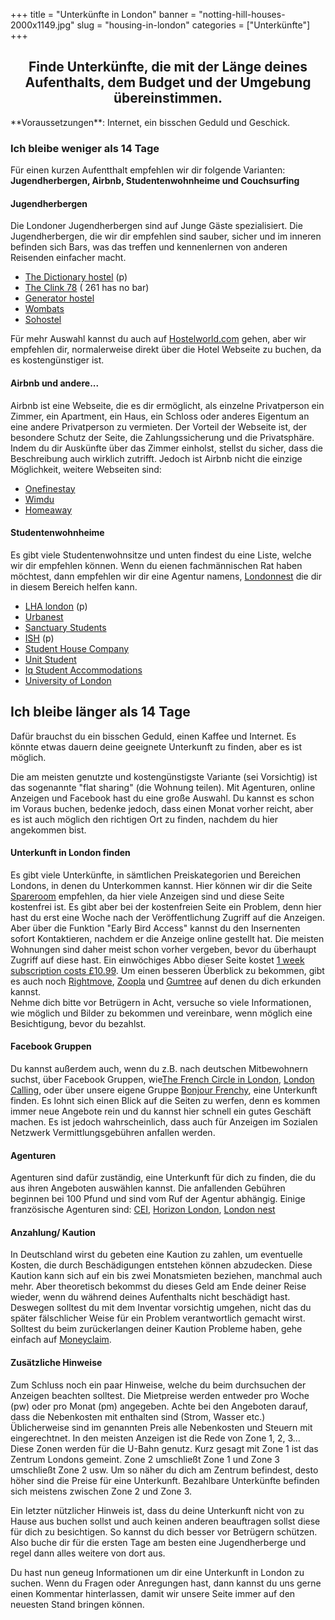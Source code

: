 ﻿+++
title = "Unterkünfte in London"
banner = "notting-hill-houses-2000x1149.jpg"
slug = "housing-in-london"
categories = ["Unterkünfte"]
+++

<center><h2><strong>Finde Unterkünfte, die mit der Länge deines Aufenthalts, dem Budget und der Umgebung übereinstimmen.</strong></h2></center>

<!-- This is the markdown option... not centred, but H2 and bold -->
<!-- ## **Trouver un logement correspondant a la durée du séjour, au budget et quartier souhaité** --> **Voraussetzungen**: Internet, ein bisschen Geduld und Geschick.

### **Ich bleibe weniger als 14 Tage**

Für einen kurzen Aufentthalt empfehlen wir dir folgende Varianten: **Jugendherbergen, Airbnb, Studentenwohnheime und Couchsurfing**

#### Jugendherbergen

Die Londoner Jugendherbergen sind auf Junge Gäste spezialisiert. Die Jugendherbergen, die wir dir empfehlen sind sauber, sicher und im inneren befinden sich Bars, was das treffen und kennenlernen von anderen Reisenden einfacher macht. <ul><li> <a href="https://thedictionaryhostel.com/en/">The Dictionary hostel</a> (p)</li><li><a href="https://www.clinkhostels.com/">The Clink 78</a><a href="https://www.clinkhostels.com/"></a> ( 261 has no bar)</li><li><a href="https://generatorhostels.com/destinations/london">Generator hostel</a></li><li><a href="https://www.wombats-hostels.com/">Wombats</a></li><li><a href="https://www.sohostel.co.uk/">Sohostel</a></li></ul>

Für mehr Auswahl kannst du auch auf <a href="http://www.hostelworld.com/">Hostelworld.com</a> gehen, aber wir empfehlen dir, normalerweise direkt über die Hotel Webseite zu buchen, da es kostengünstiger ist.

#### Airbnb und andere...

Airbnb ist eine Webseite, die es dir ermöglicht, als einzelne Privatperson ein Zimmer, ein Apartment, ein Haus, ein Schloss oder anderes Eigentum an eine andere Privatperson zu vermieten. Der Vorteil der Webseite ist, der besondere Schutz der Seite, die Zahlungssicherung und die Privatsphäre. Indem du dir Auskünfte über das Zimmer einholst, stellst du sicher, dass die Beschreibung auch wirklich zutrifft. Jedoch ist Airbnb nicht die einzige Möglichkeit, weitere Webseiten sind:<ul><li><a href="https://www.onefinestay.com/">Onefinestay</a><a href="https://www.onefinestay.com/"></a></li><li><a href="http://www.wimdu.com/">Wimdu</a><a href="http://www.wimdu.com/"></a></li><li><a href="https://www.homeaway.com/">Homeaway</a><a href="https://www.homeaway.com/"></a></li></ul>

#### Studentenwohnheime

Es gibt viele Studentenwohnsitze und unten findest du eine Liste, welche wir dir empfehlen können. Wenn du eienen fachmännischen Rat haben möchtest, dann empfehlen wir dir eine Agentur namens, <a href="http://www.londonnest.com/">Londonnest</a> die dir in diesem Bereich helfen kann.

* <a href="http://lhalondon.com/">LHA london</a> (p)
* <a href="http://uk.urbanest.com/">Urbanest</a>
* <a href="https://www.sanctuary-students.com/student-accommodation/london">Sanctuary Students</a>
* <a href="https://ish.org.uk/">ISH</a> (p)
* <a href="http://thestudenthousingcompany.com/">Student House Company</a>
* <a href="http://www.unitestudents.com/london">Unit Student</a>
* <a href="https://www.chapter-living.com/">Iq Student Accommodations</a>
* <a href="http://halls.london.ac.uk/">University of London</a>


## Ich bleibe länger als 14 Tage

Dafür brauchst du ein bisschen Geduld, einen Kaffee und Internet. Es könnte etwas dauern deine geeignete Unterkunft zu finden, aber es ist möglich.

Die am meisten genutzte und kostengünstigste Variante (sei Vorsichtig) ist das sogenannte "flat sharing" (die Wohnung teilen). Mit Agenturen, online Anzeigen und Facebook hast du eine große Auswahl. Du kannst es schon im Voraus buchen, bedenke jedoch, dass einen Monat vorher reicht, aber es ist auch möglich den richtigen Ort zu finden, nachdem du hier angekommen bist.

#### Unterkunft in London finden

Es gibt viele Unterkünfte, in sämtlichen Preiskategorien und Bereichen Londons, in denen du Unterkommen kannst. Hier können wir dir die Seite <a href="https://www.spareroom.co.uk/">Spareroom</a> empfehlen, da hier viele Anzeigen sind und diese Seite kostenfrei ist. Es gibt aber bei der kostenfreien Seite ein Problem, denn hier hast du erst eine Woche nach der Veröffentlichung Zugriff auf die Anzeigen. Aber über die Funktion "Early Bird Access" kannst du den Insernenten sofort Kontaktieren, nachdem er die Anzeige online gestellt hat. Die meisten Wohnungen sind daher meist schon vorher vergeben, bevor du überhaupt Zugriff auf diese hast. Ein einwöchiges Abbo dieser Seite kostet <a href="https://www.spareroom.co.uk/content/infowebsitehelp/how-the-site-works">1 week subscription costs £10.99</a>. Um einen besseren Überblick zu bekommen, gibt es auch noch <a href="http://www.rightmove.co.uk/">Rightmove</a>, <a href="http://www.zoopla.co.uk/">Zoopla</a> und <a href="http://gumtree.com">Gumtree</a> auf denen du dich erkunden kannst.
<br>
Nehme dich bitte vor Betrügern in Acht, versuche so viele Informationen, wie möglich und Bilder zu bekommen und vereinbare, wenn möglich eine Besichtigung, bevor du bezahlst.

#### Facebook Gruppen

Du kannst außerdem auch, wenn du z.B. nach deutschen Mitbewohnern suchst, über Facebook Gruppen, wie<a href="https://www.facebook.com/groups/LECERCLEDESFRANCAISALONDRES/">The French Circle in London</a>, <a href="https://www.facebook.com/groups/soireelondoncalling/">London Calling</a>, oder über unsere eigene Gruppe <a href="https://www.facebook.com/groups/171123389660775/">Bonjour Frenchy</a>, eine Unterkunft finden.
Es lohnt sich einen Blick auf die Seiten zu werfen, denn es kommen immer neue Angebote rein und du kannst hier schnell ein gutes Geschäft machen. Es ist jedoch wahrscheinlich, dass auch für Anzeigen im Sozialen Netzwerk Vermittlungsgebühren anfallen werden.

#### Agenturen

Agenturen sind dafür zuständig, eine Unterkunft für dich zu finden, die du aus ihren Angeboten auswählen kannst. Die anfallenden Gebühren beginnen bei 100 Pfund und sind vom Ruf der Agentur abhängig. Einige französische Agenturen sind: <a href="http://www.cei-work-travel-study.com/en/accommodations/london">CEI</a>, <a href="http://horizonlondon.com/fr/accueil/">Horizon London</a>, <a href="http://www.londonnest.com/">London nest</a>

#### Anzahlung/ Kaution

In Deutschland wirst du gebeten eine Kaution zu zahlen, um eventuelle Kosten, die durch Beschädigungen entstehen können abzudecken. Diese Kaution kann sich auf ein bis zwei Monatsmieten beziehen, manchmal auch mehr. Aber theoretisch bekommst du dieses Geld am Ende deiner Reise wieder, wenn du während deines Aufenthalts nicht beschädigt hast. Deswegen solltest du mit dem Inventar vorsichtig umgehen, nicht das du später fälschlicher Weise für ein Problem verantwortlich gemacht wirst. Solltest du beim zurückerlangen deiner Kaution Probleme haben, gehe einfach auf <a href="https://www.moneyclaim.gov.uk/web/mcol/welcome">Moneyclaim</a>.

#### Zusätzliche Hinweise

Zum Schluss noch ein paar Hinweise, welche du beim durchsuchen der Anzeigen beachten solltest. Die Mietpreise werden entweder pro Woche (pw) oder pro Monat (pm) angegeben. Achte bei den Angeboten darauf, dass die Nebenkosten mit enthalten sind (Strom, Wasser etc.) Üblicherweise sind im genannten Preis alle Nebenkosten und Steuern mit eingerechtnet. In den meisten Anzeigen ist die Rede von Zone 1, 2, 3... Diese Zonen werden für die U-Bahn genutz. Kurz gesagt mit Zone 1 ist das Zentrum Londons gemeint. Zone 2 umschließt Zone 1 und Zone 3 umschließt Zone 2 usw. Um so näher du dich am Zentrum befindest, desto höher sind die Preise für eine Unterkunft. Bezahlbare Unterkünfte befinden sich meistens zwischen Zone 2 und Zone 3.

Ein letzter nützlicher Hinweis ist, dass du deine Unterkunft nicht von zu Hause aus buchen sollst und auch keinen anderen beauftragen sollst diese für dich zu besichtigen. So kannst du dich besser vor Betrügern schützen. Also buche dir für die ersten Tage am besten eine Jugendherberge und regel dann alles weitere von dort aus.

Du hast nun geneug Informationen um dir eine Unterkunft in London zu suchen. Wenn du Fragen oder Anregungen hast, dann kannst du uns gerne einen Kommentar hinterlassen, damit wir unsere Seite immer auf den neuesten Stand bringen können.
